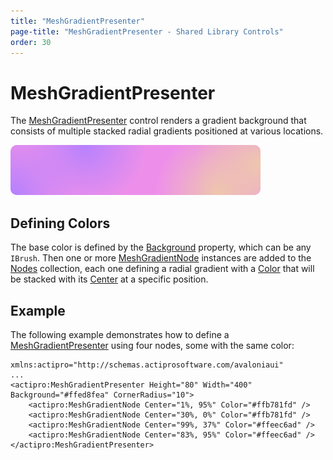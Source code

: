 ```yaml
---
title: "MeshGradientPresenter"
page-title: "MeshGradientPresenter - Shared Library Controls"
order: 30
---
```

# MeshGradientPresenter

The [MeshGradientPresenter](xref:@ActiproUIRoot.Controls.MeshGradientPresenter) control renders a gradient background that consists of multiple stacked radial gradients positioned at various locations.

![Screenshot](../images/meshgradientpresenter.png)

## Defining Colors

The base color is defined by the [Background](xref:@ActiproUIRoot.Controls.MeshGradientPresenter.Background) property, which can be any `IBrush`.  Then one or more [MeshGradientNode](xref:@ActiproUIRoot.Controls.MeshGradientNode) instances are added to the [Nodes](xref:@ActiproUIRoot.Controls.MeshGradientPresenter.Nodes) collection, each one defining a radial gradient with a [Color](xref:@ActiproUIRoot.Controls.MeshGradientNode.Color) that will be stacked with its [Center](xref:@ActiproUIRoot.Controls.MeshGradientNode.Center) at a specific position.

## Example

The following example demonstrates how to define a [MeshGradientPresenter](xref:@ActiproUIRoot.Controls.MeshGradientPresenter) using four nodes, some with the same color:

```xaml
xmlns:actipro="http://schemas.actiprosoftware.com/avaloniaui"
...
<actipro:MeshGradientPresenter Height="80" Width="400" Background="#ffed8fea" CornerRadius="10">
	<actipro:MeshGradientNode Center="1%, 95%" Color="#ffb781fd" />
	<actipro:MeshGradientNode Center="30%, 0%" Color="#ffb781fd" />
	<actipro:MeshGradientNode Center="99%, 37%" Color="#ffeec6ad" />
	<actipro:MeshGradientNode Center="83%, 95%" Color="#ffeec6ad" />
</actipro:MeshGradientPresenter>
```